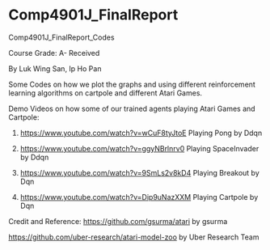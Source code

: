 # Comp4901J_FinalReport
Comp4901J_FinalReport_Codes

Course Grade: A- Received

By Luk Wing San, Ip Ho Pan

Some Codes on how we plot the graphs and using different reinforcement learning algorithms on cartpole and different Atari Games. 

Demo Videos on how some of our trained agents playing Atari Games and Cartpole:

1. https://www.youtube.com/watch?v=wCuF8tyJtoE Playing Pong by Ddqn

2. https://www.youtube.com/watch?v=ggyNBrlnrv0 Playing SpaceInvader by Ddqn

3. https://www.youtube.com/watch?v=9SmLs2v8kD4 Playing Breakout by Dqn

4. https://www.youtube.com/watch?v=Dip9uNazXXM Playing Cartpole by Dqn






Credit and Reference:
https://github.com/gsurma/atari by gsurma

https://github.com/uber-research/atari-model-zoo by Uber Research Team 
